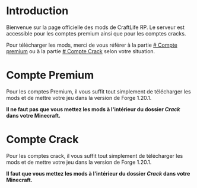 # Introduction

Bienvenue sur la page officielle des mods de CraftLife RP.
Le serveur est accessible pour les comptes premium ainsi que pour les comptes cracks.

Pour télécharger les mods, merci de vous référer à la partie [# Compte premium](https://github.com/CraftLifeRP/Mod/tree/main?tab=readme-ov-file#compte-premium) ou à la partie [# Compte Crack](https://github.com/CraftLifeRP/Mod/blob/main/README.md#compte-crack) selon votre situation.

# Compte Premium

Pour les comptes Premium, il vous suffit tout simplement de télécharger les mods et de mettre votre jeu dans la version de Forge 1.20.1.

**Il ne faut pas que vous mettez les mods à l'intérieur du dossier ***Crack*** dans votre Minecraft.**

# Compte Crack

Pour les comptes crack, il vous suffit tout simplement de télécharger les mods et de mettre votre jeu dans la version de Forge 1.20.1.

**Il faut que vous mettez les mods à l'intérieur du dossier ***Crack*** dans votre Minecraft.**
